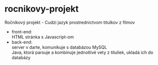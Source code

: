 # rocnikovy-projekt

Ročníkový projekt - Cudzi jazyk prostrednictvom titulkov z filmov<br>
<ul>
<li>front-end:<br>
  HTML stránka s Javascript-om<br></li>
<li>back-end:<br>
  server v darte, komunikuje s databázou MySQL<br>
  Java, ktorá parsuje a kombinuje jednotlivé vety z tituliek, ukladá ich do databázy<br></li>
</ul>
